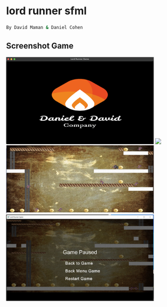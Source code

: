 # lord runner sfml

```bash
By David Maman & Daniel Cohen
```

## Screenshot Game
<div width="500">
	<img src="resources/screenshot/open_screen.png" width="400">
	<img src="resources/screenshot/menu_screenshot.PNG" width="400">
	<img src="resources/screenshot/game_screen.png" width="400">
	<img src="resources/screenshot/pause_screenshot.PNG" width="400">
</div>
